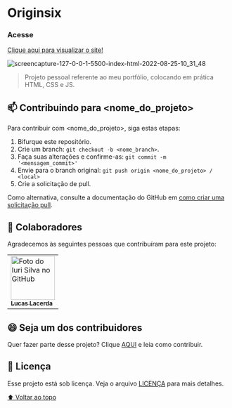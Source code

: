 # Originsix

<!---Esses são exemplos. Veja https://shields.io para outras pessoas ou para personalizar este conjunto de escudos. Você pode querer incluir dependências, status do projeto e informações de licença aqui--->

### Acesse
<a href="https://lacerdax.github.io/Portfolio-Lucas-Lacerda/" target="_blank">Clique aqui para visualizar o site!</a>

![screencapture-127-0-0-1-5500-index-html-2022-08-25-10_31_48](https://user-images.githubusercontent.com/98031390/186691991-fb19450d-8be8-4ea5-9bee-315c435de9d1.png)


> Projeto pessoal referente ao meu portfólio, colocando em prática HTML, CSS e JS.

## 📫 Contribuindo para <nome_do_projeto>

<!---Se o seu README for longo ou se você tiver algum processo ou etapas específicas que deseja que os contribuidores sigam, considere a criação de um arquivo CONTRIBUTING.md separado--->
Para contribuir com <nome_do_projeto>, siga estas etapas:

1. Bifurque este repositório.
2. Crie um branch: `git checkout -b <nome_branch>`.
3. Faça suas alterações e confirme-as: `git commit -m '<mensagem_commit>'`
4. Envie para o branch original: `git push origin <nome_do_projeto> / <local>`
5. Crie a solicitação de pull.

Como alternativa, consulte a documentação do GitHub em [como criar uma solicitação pull](https://help.github.com/en/github/collaborating-with-issues-and-pull-requests/creating-a-pull-request).

## 🤝 Colaboradores

Agradecemos às seguintes pessoas que contribuíram para este projeto:

<table>
  <tr>
    <td align="initial">
      <a href="#">
        <img src="https://avatars.githubusercontent.com/u/98031390?v=4" width="100px;" alt="Foto do Iuri Silva no GitHub"/><br>
        <sub>
          <b>Lucas Lacerda</b>
        </sub>
      </a>
    </td>
</table>




## 😄 Seja um dos contribuidores<br>

Quer fazer parte desse projeto? Clique [AQUI](CONTRIBUTING.md) e leia como contribuir.

## 📝 Licença

Esse projeto está sob licença. Veja o arquivo [LICENÇA](LICENSE.md) para mais detalhes.

[⬆ Voltar ao topo](#originsix)<br>
